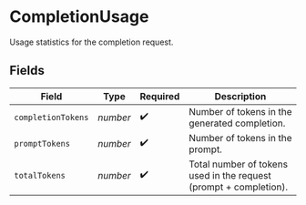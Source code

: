 # CompletionUsage

Usage statistics for the completion request.


## Fields

| Field                                                             | Type                                                              | Required                                                          | Description                                                       |
| ----------------------------------------------------------------- | ----------------------------------------------------------------- | ----------------------------------------------------------------- | ----------------------------------------------------------------- |
| `completionTokens`                                                | *number*                                                          | :heavy_check_mark:                                                | Number of tokens in the generated completion.                     |
| `promptTokens`                                                    | *number*                                                          | :heavy_check_mark:                                                | Number of tokens in the prompt.                                   |
| `totalTokens`                                                     | *number*                                                          | :heavy_check_mark:                                                | Total number of tokens used in the request (prompt + completion). |